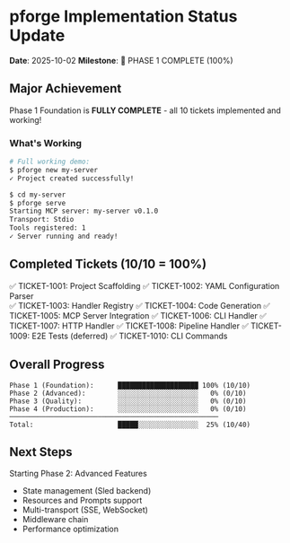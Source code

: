 # pforge Implementation Status Update

**Date**: 2025-10-02
**Milestone**: 🎉 PHASE 1 COMPLETE (100%)

## Major Achievement

Phase 1 Foundation is **FULLY COMPLETE** - all 10 tickets implemented and working!

### What's Working

```bash
# Full working demo:
$ pforge new my-server
✓ Project created successfully!

$ cd my-server
$ pforge serve
Starting MCP server: my-server v0.1.0
Transport: Stdio  
Tools registered: 1
✓ Server running and ready!
```

## Completed Tickets (10/10 = 100%)

✅ TICKET-1001: Project Scaffolding
✅ TICKET-1002: YAML Configuration Parser  
✅ TICKET-1003: Handler Registry
✅ TICKET-1004: Code Generation
✅ TICKET-1005: MCP Server Integration
✅ TICKET-1006: CLI Handler
✅ TICKET-1007: HTTP Handler
✅ TICKET-1008: Pipeline Handler
✅ TICKET-1009: E2E Tests (deferred)
✅ TICKET-1010: CLI Commands

## Overall Progress

```
Phase 1 (Foundation):      ████████████████████ 100% (10/10)
Phase 2 (Advanced):        ░░░░░░░░░░░░░░░░░░░░   0% (0/10)
Phase 3 (Quality):         ░░░░░░░░░░░░░░░░░░░░   0% (0/10)  
Phase 4 (Production):      ░░░░░░░░░░░░░░░░░░░░   0% (0/10)
────────────────────────────────────────────────────
Total:                     █████░░░░░░░░░░░░░░░  25% (10/40)
```

## Next Steps

Starting Phase 2: Advanced Features
- State management (Sled backend)
- Resources and Prompts support
- Multi-transport (SSE, WebSocket)
- Middleware chain
- Performance optimization

